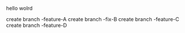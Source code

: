 hello wolrd

create branch -feature-A
create branch -fix-B
create branch -feature-C
create branch -feature-D

